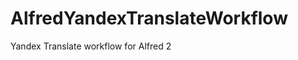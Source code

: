AlfredYandexTranslateWorkflow
=============================

Yandex Translate workflow for Alfred 2
